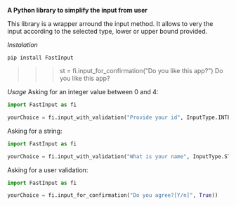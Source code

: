 **A Python library to simplify the input from user**

This library is a wrapper arround the input method. It allows to very the input according to the selected type, lower or upper bound provided.

*Instalation*

```
pip install FastInput
```

>>> st = fi.input_for_confirmation("Do you like this app?")
Do you like this app?

*Usage*
Asking for an integer value between 0 and 4:
```python
import FastInput as fi

yourChoice = fi.input_with_validation("Provide your id", InputType.INTEGER,False,0,4))
```
Asking for a string:
```python
import FastInput as fi

yourChoice = fi.input_with_validation("What is your name", InputType.STRING,False))
```
Asking for a user validation:
```python
import FastInput as fi

yourChoice = fi.input_for_confirmation("Do you agree?[Y/n]", True))
```
